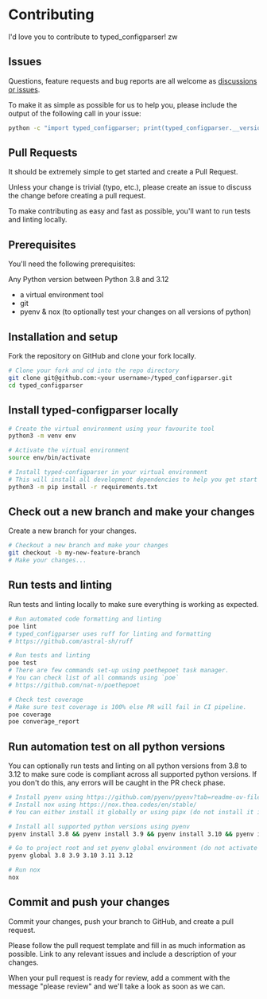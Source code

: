# Contributing

I'd love you to contribute to typed_configparser!
zw

## Issues

Questions, feature requests and bug reports are all welcome as [discussions or issues](https://github.com/ajatkj/typed_configparser/issues/new/choose).

To make it as simple as possible for us to help you, please include the output of the following call in your issue:

```bash
python -c "import typed_configparser; print(typed_configparser.__version__)"
```

## Pull Requests

It should be extremely simple to get started and create a Pull Request.

Unless your change is trivial (typo, etc.), please create an issue to discuss the change before creating a pull request.

To make contributing as easy and fast as possible, you'll want to run tests and linting locally.

## Prerequisites

You'll need the following prerequisites:

Any Python version between Python 3.8 and 3.12

- a virtual environment tool
- git
- pyenv & nox (to optionally test your changes on all versions of python)

## Installation and setup

Fork the repository on GitHub and clone your fork locally.

```sh
# Clone your fork and cd into the repo directory
git clone git@github.com:<your username>/typed_configparser.git
cd typed_configparser
```

## Install typed-configparser locally

```sh
# Create the virtual environment using your favourite tool
python3 -m venv env

# Activate the virtual environment
source env/bin/activate

# Install typed-configparser in your virtual environment
# This will install all development dependencies to help you get start
python3 -m pip install -r requirements.txt
```

## Check out a new branch and make your changes

Create a new branch for your changes.

```sh
# Checkout a new branch and make your changes
git checkout -b my-new-feature-branch
# Make your changes...
```

## Run tests and linting

Run tests and linting locally to make sure everything is working as expected.

```sh
# Run automated code formatting and linting
poe lint
# typed_configparser uses ruff for linting and formatting
# https://github.com/astral-sh/ruff

# Run tests and linting
poe test
# There are few commands set-up using poethepoet task manager.
# You can check list of all commands using `poe`
# https://github.com/nat-n/poethepoet

# Check test coverage
# Make sure test coverage is 100% else PR will fail in CI pipeline.
poe coverage
poe converage_report
```

## Run automation test on all python versions

You can optionally run tests and linting on all python versions from 3.8 to 3.12 to make sure code is compliant across all supported python versions.
If you don't do this, any errors will be caught in the PR check phase.

```sh
# Install pyenv using https://github.com/pyenv/pyenv?tab=readme-ov-file#installation
# Install nox using https://nox.thea.codes/en/stable/
# You can either install it globally or using pipx (do not install it in project virtual environment)

# Install all supported python versions using pyenv
pyenv install 3.8 && pyenv install 3.9 && pyenv install 3.10 && pyenv install 3.11 && pyenv install 3.12

# Go to project root and set pyenv global environment (do not activate project virtual environment)
pyenv global 3.8 3.9 3.10 3.11 3.12

# Run nox
nox
```

## Commit and push your changes

Commit your changes, push your branch to GitHub, and create a pull request.

Please follow the pull request template and fill in as much information as possible. Link to any relevant issues and include a description of your changes.

When your pull request is ready for review, add a comment with the message "please review" and we'll take a look as soon as we can.
